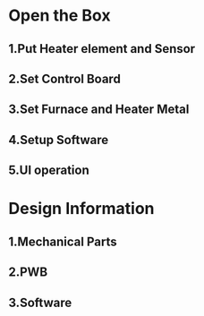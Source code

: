 Open the Box
===================


1.Put Heater element and Sensor
-------------------

2.Set Control Board
-------------------

3.Set Furnace and Heater Metal
-------------------

4.Setup Software
-------------------


5.UI operation
-------------------


Design Information
===================

1.Mechanical Parts
-------------------

2.PWB
-------------------

3.Software
-------------------
